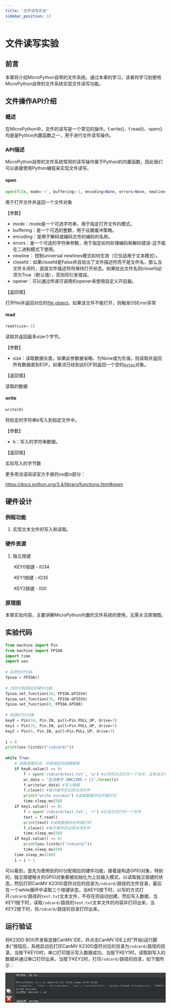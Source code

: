 ```yaml
---
title: '文件读写实验'
sidebar_position: 13
---
```


# 文件读写实验

## 前言

本章将介绍MicroPython自带的文件系统。通过本章的学习，读者将学习到使用MicroPython自带的文件系统实现文件读写功能。  

## 文件操作API介绍

### 概述

在MicroPython中，文件的读写是一个常见的操作。f.write()、f.read()、open()均是是Python内置函数之一，用于进行文件读写操作。

### API描述

MicroPython自带的文件系统常用的读写操作属于Python的内置函数，因此我们可以直接使用Python编程来实现文件读写。

#### open

```python
open(file, mode='r', buffering=-1, encoding=None, errors=None, newline=None, closefd=True, opener=None)
```

用于打开文件并返回一个文件对象

【参数】

- mode：mode是一个可选字符串，用于指定打开文件的模式。
- buffering：是一个可选的整数，用于设置缓冲策略。
- encoding：是用于解码或编码文件的编码的名称。
- errors：是一个可选的字符串参数，用于指定如何处理编码和解码错误-这不能在二进制模式下使用。
- newline： 控制universal newlines模式如何生效（它仅适用于文本模式）。
- closefd：如果closefd是False并且给出了文件描述符而不是文件名，那么当文件关闭时，底层文件描述符将保持打开状态。如果给出文件名则closefd必须为True（默认值），否则将引发错误。
- opener：可以通过传递可调用的opener来使用自定义开启器。

【返回值】

打开file并返回对应的[file object](https://docs.python.org/zh-cn/3.5/glossary.html#term-file-object)。如果该文件不能打开，则触发OSError异常

#### read

```python
read(size=-1)
```

读取并返回最多size个字节。 

【参数】

- size：读取数据长度，如果此参数被省略、为None或为负值，则读取并返回所有数据直到EOF。如果流已经到达EOF则返回一个空的[`bytes`](https://docs.python.org/zh-cn/3.5/library/functions.html#bytes)对象。

【返回值】

读取的数据

#### write

```python
write(b)
```

将给定的字符串b写入到指定文件中。

【参数】

- b：写入的字符串数据。

【返回值】

实际写入的字节数

更多用法请阅读官方手册的os或io部分：

https://docs.python.org/3.4/library/functions.html#open

## 硬件设计

### 例程功能

1. 实现文本文件的写入和读取。

### 硬件资源

1. 独立按键

   ​	KEY0按键 - IO34

   ​	KEY1按键 - IO35

   ​	KEY2按键 - IO0


### 原理图

本章实验内容，主要讲解MicroPython内置的文件系统的使用，无需关注原理图。

##  实验代码

``` python
from machine import Pin
from machine import FPIOA
import time
import uos

# 实例化FPIOA
fpioa = FPIOA()

# 为IO分配相应的硬件功能
fpioa.set_function(34, FPIOA.GPIO34)
fpioa.set_function(35, FPIOA.GPIO35)
fpioa.set_function(0, FPIOA.GPIO0)

# 构造GPIO对象
key0 = Pin(34, Pin.IN, pull=Pin.PULL_UP, drive=7)
key1 = Pin(35, Pin.IN, pull=Pin.PULL_UP, drive=7)
key2 = Pin(0, Pin.IN, pull=Pin.PULL_UP, drive=7)

i = 0
print(uos.listdir("/sdcard/"))

while True:
    # 读取按键状态，并做相应的按键解释
    if key0.value() == 0:
        f = open('/sdcard/test.txt', 'w') #以写的方式打开一个文件，没有该文件就自动新建
        wr_data = "正点原子 DNK230D + {}".format(i)
        f.write(wr_data) #写入数据
        f.close() #每次操作完记得关闭文件
        print("write success") #读取数据并在终端打印
        time.sleep_ms(50)
    if key1.value() == 0:
        f = open('/sdcard/test.txt', 'r') #以读方式打开一个文件
        text = f.read()
        print(text) #读取数据并在终端打印
        f.close() #每次操作完记得关闭文件
        time.sleep_ms(50)
    if key2.value() == 0:
        print(uos.listdir("/sdcard/"))
        time.sleep_ms(50)
    time.sleep_ms(200)
    i = i + 1
```

可以看到，首先为使用到的IO分配相应的硬件功能，接着是构造GPIO对象，特别的，独立按键相关的GPIO对象都被初始化为上拉输入模式，以读取独立按键的状态，然后打印CanMV K230D盘符对应的目录为`/sdcard/`路径的文件目录，最后在一个while循环中读取三个按键状态，当KEY0按下时，以写的方式打开`/sdcard/`路径的`test.txt`文本文件，不存在则自动创建，然后写入数据，当KEY1按下时，读取`/sdcard/`路径的`test.txt`文本文件的内容并打印出来，当KEY2按下时，将`/sdcard/`路径的目录打印出来。

## 运行验证

将K230D BOX开发板连接CanMV IDE，并点击CanMV IDE上的“开始(运行脚本)”按钮后，系统启动后打印CanMV K230D盘符对应的目录为`/sdcard/`路径的目录，当按下KEY0时，串口打印提示写入数据成功，当按下KEY1时，读取刚写入的数据并通过串口打印出来，当按下KEY2时，打印`/sdcard/`路径的目录，如下图所示：

![01](./img/15.png)

